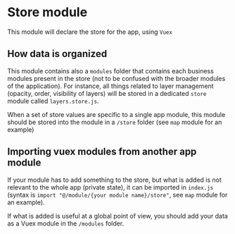 # Store module

This module will declare the store for the app, using `Vuex`

## How data is organized

This module contains also a `modules` folder that contains each business modules present in the store (not to be confused with the broader modules of the application).
For instance, all things related to layer management (opacity, order, visibility of layers) will be stored in a dedicated `store` module called `layers.store.js`.

When a set of store values are specific to a single app module, this module should be stored into the module in a `/store` folder (see `map` module for an example)


## Importing vuex modules from another app module

If your module has to add something to the store, but what is added is not relevant to the whole app (private state), it can be imported in `index.js` (syntax is `import "@/module/{your module name}/store"`, see `map` module for an example).

If what is added is useful at a global point of view, you should add your data as a Vuex module in the `/modules` folder.
